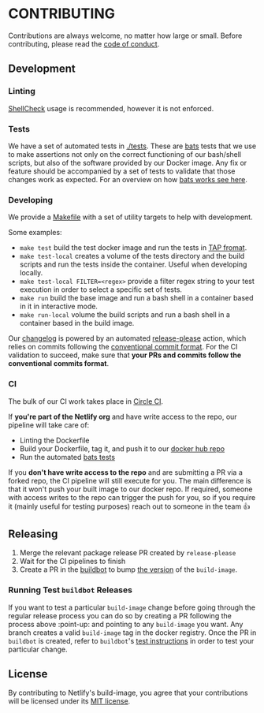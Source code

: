 # CONTRIBUTING

Contributions are always welcome, no matter how large or small. Before contributing,
please read the [code of conduct](CODE_OF_CONDUCT.md).

## Development

### Linting

[ShellCheck](https://github.com/koalaman/shellcheck) usage is recommended, however it is not enforced.

### Tests

We have a set of automated tests in [./tests](./tests). These are [bats](https://github.com/bats-core/bats-core) tests that we use to make assertions not only on the correct functioning of our bash/shell scripts, but also of the software provided by our Docker image. Any fix or feature should be accompanied by a set of tests to validate that those changes work as expected. For an overview on how [bats works see here](https://bats-core.readthedocs.io/en/stable/).

### Developing

We provide a [Makefile](./Makefile) with a set of utility targets to help with development.

Some examples:

- `make test` build the test docker image and run the tests in [TAP fromat](http://testanything.org/).
- `make test-local` creates a volume of the tests directory and the build scripts and run the tests inside the container. Useful when developing locally.
- `make test-local FILTER=<regex>` provide a filter regex string to your test execution in order to select a specific set of tests.
- `make run` build the base image and run a bash shell in a container based in it in interactive mode.
- `make run-local` volume the build scripts and run a bash shell in a container based in the build image.

Our [changelog](./CHANGELOG.md) is powered by an automated [release-please](https://github.com/googleapis/release-please) action, which relies on commits following the [conventional commit format](https://www.conventionalcommits.org/en/v1.0.0-beta.2/#summary).
For the CI validation to succeed, make sure that **your PRs and commits follow the conventional commits format**.

### CI

The bulk of our CI work takes place in [Circle CI](https://app.circleci.com/pipelines/github/netlify/build-image).

If **you're part of the Netlify org** and have write access to the repo, our pipeline will take care of:
- Linting the Dockerfile
- Build your Dockerfile, tag it, and push it to our [docker hub repo](https://hub.docker.com/r/netlify/build)
- Run the automated [bats tests](#tests)


If you **don't have write access to the repo** and are submitting a PR via a forked repo, the CI pipeline will still execute for you. The main difference is that it won't push your built image to our docker repo.
If required, someone with access writes to the repo can trigger the push for you, so if you require it (mainly useful for testing purposes) reach out to someone in the team :+1:

## Releasing

1. Merge the relevant package release PR created by `release-please`
2. Wait for the CI pipelines to finish
3. Create a PR in the [buildbot](https://github.com/netlify/buildbot) to bump [the version](https://github.com/netlify/buildbot/blob/0ada244ab84a1759a70d6b2cfc27c9987b5c77ca/.circleci/config.yml#L141-L150) of the `build-image`.

### Running Test `buildbot` Releases

If you want to test a particular `build-image` change before going through the regular release process you can do so by creating a PR following the process above :point-up: and pointing to any `build-image` you want. Any branch
creates a valid `build-image` tag in the docker registry. Once the PR in `buildbot` is created, refer to `buildbot`'s [test instructions](https://github.com/netlify/buildbot#testing-builds-on-a-live-test-site) in order to test your particular change.

## License

By contributing to Netlify's build-image, you agree that your contributions will be licensed
under its [MIT license](LICENSE).
